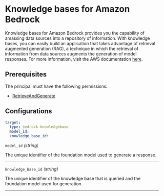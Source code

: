 # Knowledge bases for Amazon Bedrock

Knowledge bases for Amazon Bedrock provides you the capability of amassing data sources into a repository of information. With knowledge bases, you can easily build an application that takes advantage of retrieval augmented generation (RAG), a technique in which the retrieval of information from data sources augments the generation of model responses. For more information, visit the AWS documentation [here](https://docs.aws.amazon.com/bedrock/latest/userguide/knowledge-base.html).

## Prerequisites

The principal must have the following permissions:

- [RetrieveAndGenerate](https://docs.aws.amazon.com/bedrock/latest/APIReference/API_agent-runtime_RetrieveAndGenerate.html)

## Configurations

```yaml
target:
  type: bedrock-knowledgebase
  model_id:
  knowledge_base_id:
```

`model_id` *(string)*

The unique identifier of the foundation model used to generate a response.

---

`knowledge_base_id` *(string)*

The unique identifier of the knowledge base that is queried and the foundation model used for generation.

---